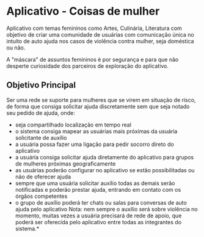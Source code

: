 # Aplicativo - Coisas de mulher
Aplicativo com temas femininos como Artes, Culinária, Literatura com objetivo de criar uma comunidade de usuárias com comunicação única no intuíto de auto ajuda nos casos de violência contra mulher, seja doméstica ou não.

A "máscara" de assuntos femininos é por segurança e para que não desperte curiosidade dos parceiros de exploração do aplicativo.

## Objetivo Principal

Ser uma rede se suporte para mulheres que se virem em situação de risco, de forma que consiga solicitar ajuda discretamente sem que seja notado seu pedido de ajuda, onde:
* seja compartilhado localização em tempo real
* o sistema consiga mapear as usuárias mais próximas da usuária solicitante de auxílio
* a usuária possa fazer uma ligação para pedir socorro direto do aplicativo
* a usuária consiga solicitar ajuda diretamente do aplicativo para grupos de mulheres próximas geograficamente
* as usuárias poderão configurar no aplicativo se estão possibilitadas ou não de oferecer ajuda 
* sempre que uma usuária solicitar auxílio todas as demais serão notificadas e poderão prestar ajuda, entrando em contato com os órgãos competentes
* o grupo de auxílio poderá ter chats ou salas para conversas de auto ajuda pelo aplicativo
Nota: nem sempre o auxílio será sobre violência no momento, muitas vezes a usuária precisará de rede de apoio, que poderá ser oferecida pelo aplicativo entre todas as integrantes do sistema.* 
